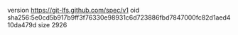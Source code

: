 version https://git-lfs.github.com/spec/v1
oid sha256:5e0cd5b917b9ff3f76330e98931c6d723886fbd7847000fc82d1aed410da479d
size 2926
